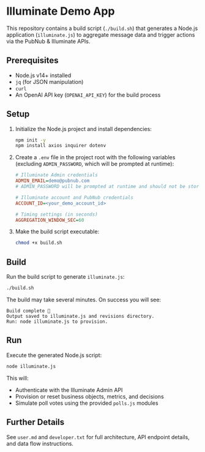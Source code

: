 # Illuminate Demo App

This repository contains a build script (`./build.sh`) that generates a Node.js application (`illuminate.js`) to aggregate message data and trigger actions via the PubNub & Illuminate APIs.

## Prerequisites

- Node.js v14+ installed
- `jq` (for JSON manipulation)
- `curl`
- An OpenAI API key (`OPENAI_API_KEY`) for the build process

## Setup

1. Initialize the Node.js project and install dependencies:
   ```bash
   npm init -y
   npm install axios inquirer dotenv
   ```

2. Create a `.env` file in the project root with the following variables (excluding `ADMIN_PASSWORD`, which will be prompted at runtime):
   ```ini
   # Illuminate Admin credentials
   ADMIN_EMAIL=demo@pubnub.com
   # ADMIN_PASSWORD will be prompted at runtime and should not be stored here

   # Illuminate account and PubNub credentials
   ACCOUNT_ID=<your_demo_account_id>

   # Timing settings (in seconds)
   AGGREGATION_WINDOW_SEC=60
   ```

3. Make the build script executable:
   ```bash
   chmod +x build.sh
   ```

## Build

Run the build script to generate `illuminate.js`:
```bash
./build.sh
```
The build may take several minutes. On success you will see:
```
Build complete 🎉
Output saved to illuminate.js and revisions directory.
Run: node illuminate.js to provision.
```

## Run

Execute the generated Node.js script:
```bash
node illuminate.js
```
This will:
  - Authenticate with the Illuminate Admin API
  - Provision or reset business objects, metrics, and decisions
  - Simulate poll votes using the provided `polls.js` modules

## Further Details

See `user.md` and `developer.txt` for full architecture, API endpoint details, and data flow instructions.
